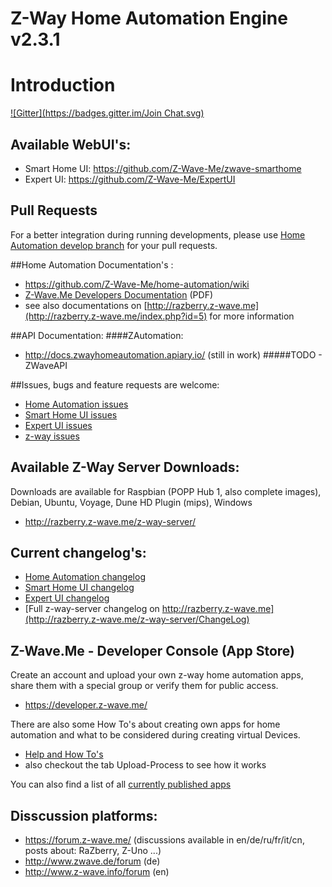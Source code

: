 Z-Way Home Automation Engine v2.3.1
=================================

# Introduction #
[![Gitter](https://badges.gitter.im/Join Chat.svg)](https://gitter.im/Z-Wave-Me/home-automation?utm_source=badge&utm_medium=badge&utm_campaign=pr-badge&utm_content=badge)

## Available WebUI's: 
* Smart Home UI: https://github.com/Z-Wave-Me/zwave-smarthome
* Expert UI: https://github.com/Z-Wave-Me/ExpertUI

## Pull Requests
For a better integration during running developments, please use [Home Automation develop branch](https://github.com/Z-Wave-Me/home-automation/tree/develop) for your pull requests.

##Home Automation Documentation's : 
* https://github.com/Z-Wave-Me/home-automation/wiki
* [Z-Wave.Me Developers Documentation](https://github.com/Z-Wave-Me/Z-Way-Manual/raw/master/zwayDev.pdf) (PDF)
* see also documentations on [http://razberry.z-wave.me](http://razberry.z-wave.me/index.php?id=5) for more information

##API Documentation:
####ZAutomation:
* http://docs.zwayhomeautomation.apiary.io/ (still in work)
#####TODO - ZWaveAPI

##Issues, bugs and feature requests are welcome: 
* [Home Automation issues](https://github.com/Z-Wave-Me/home-automation/issues)
* [Smart Home UI issues](https://github.com/Z-Wave-Me/zwave-smarthome/issues)
* [Expert UI issues](https://github.com/Z-Wave-Me/ExpertUI/issues)
* [z-way issues](https://github.com/Z-Wave-Me/z-way-issues/issues)

## Available Z-Way Server Downloads:
Downloads are available for Raspbian (POPP Hub 1, also complete images), Debian, Ubuntu, Voyage, Dune HD Plugin (mips), Windows
* http://razberry.z-wave.me/z-way-server/

## Current changelog's:
* [Home Automation changelog](https://github.com/Z-Wave-Me/home-automation/blob/master/CHANGELOG.md)
* [Smart Home UI changelog](https://github.com/Z-Wave-Me/zwave-smarthome/blob/master/README.md)
* [Expert UI changelog](https://github.com/Z-Wave-Me/ExpertUI/blob/master/README.md)
* [Full z-way-server changelog on http://razberry.z-wave.me](http://razberry.z-wave.me/z-way-server/ChangeLog)

## Z-Wave.Me - Developer Console (App Store)
Create an account and upload your own z-way home automation apps, share them with a special group or verify them for public access. 

* https://developer.z-wave.me/

There are also some How To's about creating own apps for home automation and what to be considered during creating virtual Devices.
* [Help and How To's](https://developer.z-wave.me/?uri=help)
* also checkout the tab Upload-Process to see how it works

You can also find a list of all [currently published apps](https://developer.z-wave.me/?uri=public#/web/apps) 
## Disscussion platforms:
* https://forum.z-wave.me/ (discussions available in en/de/ru/fr/it/cn, posts about: RaZberry, Z-Uno ...)
* http://www.zwave.de/forum (de)
* http://www.z-wave.info/forum (en)

